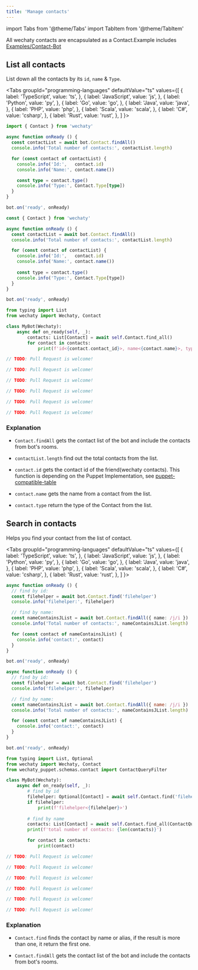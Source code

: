 ```yaml
---
title: 'Manage contacts'
---
```


import Tabs from '@theme/Tabs'
import TabItem from '@theme/TabItem'

All wechaty contacts are encapsulated as a Contact.Example includes [Examples/Contact-Bot](https://github.com/wechaty/wechaty/blob/1523c5e02be46ebe2cc172a744b2fbe53351540e/examples/contact-bot.ts)

## List all contacts

List down all the contacts by its `id`, `name` & `Type`.

<Tabs
  groupId="programming-languages"
  defaultValue="ts"
  values={[
    { label: 'TypeScript',  value: 'ts', },
    { label: 'JavaScript',  value: 'js', },
    { label: 'Python',      value: 'py', },
    { label: 'Go',          value: 'go', },
    { label: 'Java',        value: 'java', },
    { label: 'PHP',         value: 'php', },
    { label: 'Scala',       value: 'scala', },
    { label: 'C#',          value: 'csharp', },
    { label: 'Rust',        value: 'rust', },
  ]
}>

<TabItem value="ts">

```ts
import { Contact } from 'wechaty'

async function onReady () {
  const contactList = await bot.Contact.findAll()
  console.info('Total number of contacts:', contactList.length)

  for (const contact of contactList) {
    console.info('Id:',   contact.id)
    console.info('Name:', contact.name())

    const type = contact.type()
    console.info('Type:', Contact.Type[type])
  }
}

bot.on('ready', onReady)
```

</TabItem>
<TabItem value="js">

```js
const { Contact } from 'wechaty'

async function onReady () {
  const contactList = await bot.Contact.findAll()
  console.info('Total number of contacts:', contactList.length)

  for (const contact of contactList) {
    console.info('Id:',   contact.id)
    console.info('Name:', contact.name())
    
    const type = contact.type()
    console.info('Type:', Contact.Type[type])
  }
}

bot.on('ready', onReady)
```

</TabItem>
<TabItem value="py">

```py
from typing import List
from wechaty import Wechaty, Contact

class MyBot(Wechaty):
    async def on_ready(self, _):
        contacts: List[Contact] = await self.Contact.find_all()
        for contact in contacts:
            print(f'id<{contact.contact_id}>, name<{contact.name}>, type<{contact.type()}>')
```

</TabItem>
<TabItem value="go">

```go
// TODO: Pull Request is welcome!
```

</TabItem>
<TabItem value="java">

```java
// TODO: Pull Request is welcome!
```

</TabItem>
<TabItem value="php">

```php
// TODO: Pull Request is welcome!
```

</TabItem>
<TabItem value="scala">

```scala
// TODO: Pull Request is welcome!
```

</TabItem>
<TabItem value="csharp">

```csharp
// TODO: Pull Request is welcome!
```

</TabItem>
<TabItem value="rust">

```rust
// TODO: Pull Request is welcome!
```

</TabItem>
</Tabs>

### Explanation

* `Contact.findAll` gets the contact list of the bot and include the contacts from bot's rooms.

* `contactList.length` find out the total contacts from the list.

* `contact.id` gets the contact id of the friend(wechaty contacts). This function is depending on the Puppet Implementation, see [puppet-compatible-table](https://wechaty.js.org/docs/specs/puppet/)

* `contact.name` gets the name from a contact from the list.

* `contact.type` return the type of the Contact from the list.

## Search in contacts

Helps you find your contact from the list of contact.

<Tabs
  groupId="programming-languages"
  defaultValue="ts"
  values={[
    { label: 'TypeScript',  value: 'ts', },
    { label: 'JavaScript',  value: 'js', },
    { label: 'Python',      value: 'py', },
    { label: 'Go',          value: 'go', },
    { label: 'Java',        value: 'java', },
    { label: 'PHP',         value: 'php', },
    { label: 'Scala',       value: 'scala', },
    { label: 'C#',          value: 'csharp', },
    { label: 'Rust',        value: 'rust', },
  ]
}>

<TabItem value="ts">

```ts
async function onReady () {
  // find by id:
  const filehelper = await bot.Contact.find('filehelper')
  console.info('filehelper:', filehelper)

  // find by name:
  const nameContainsJList = await bot.Contact.findAll({ name: /j/i })
  console.info('Total number of contacts:', nameContainsJList.length)

  for (const contact of nameContainsJList) {
    console.info('contact:', contact)
  }
}

bot.on('ready', onReady)
```

</TabItem>
<TabItem value="js">

```js
async function onReady () {
  // find by id:
  const filehelper = await bot.Contact.find('filehelper')
  console.info('filehelper:', filehelper)

  // find by name:
  const nameContainsJList = await bot.Contact.findAll({ name: /j/i })
  console.info('Total number of contacts:', nameContainsJList.length)

  for (const contact of nameContainsJList) {
    console.info('contact:', contact)
  }
}

bot.on('ready', onReady)
```

</TabItem>
<TabItem value="py">

```py
from typing import List, Optional
from wechaty import Wechaty, Contact
from wechaty_puppet.schemas.contact import ContactQueryFilter

class MyBot(Wechaty):
    async def on_ready(self, _):
        # find by id
        filehelper: Optional[Contact] = await self.Contact.find('filehelper')
        if filehelper:
            print(f'filehelper<{filehelper}>')
        
        # find by name
        contacts: List[Contact] = await self.Contact.find_all(ContactQueryFilter(name='your-friend-name'))
        print(f'total number of contacts: {len(contacts)}')

        for contact in contacts:
            print(contact)
```

</TabItem>
<TabItem value="go">

```go
// TODO: Pull Request is welcome!
```

</TabItem>
<TabItem value="java">

```java
// TODO: Pull Request is welcome!
```

</TabItem>
<TabItem value="php">

```php
// TODO: Pull Request is welcome!
```

</TabItem>
<TabItem value="scala">

```scala
// TODO: Pull Request is welcome!
```

</TabItem>
<TabItem value="csharp">

```csharp
// TODO: Pull Request is welcome!
```

</TabItem>
<TabItem value="rust">

```rust
// TODO: Pull Request is welcome!
```

</TabItem>
</Tabs>

### Explanation

* `Contact.find` finds the contact by name or alias, if the result is more than one, it return the first one.

* `Contact.findAll` gets the contact list of the bot and include the contacts from bot's rooms.
